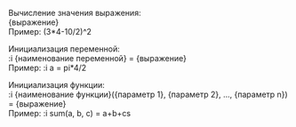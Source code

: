 Вычисление значения выражения:  
{выражение}  
Пример: (3*4-10/2)^2  


Инициализация переменной:  
:i {наименование переменной} = {выражение}  
Пример: :i a = pi*4/2  


Инициализация функции:  
:i {наименование функции}({параметр 1}, {параметр 2}, ..., {параметр n}) = {выражение}  
Пример: :i sum(a, b, c) = a+b+cs
